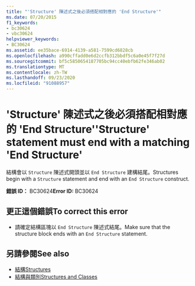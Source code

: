 ```yaml
---
title: "'Structure' 陳述式之後必須搭配相對應的 'End Structure'"
ms.date: 07/20/2015
f1_keywords:
- bc30624
- vbc30624
helpviewer_keywords:
- BC30624
ms.assetid: ee35bace-6914-4139-a581-7599cd6828cb
ms.openlocfilehash: a990cffadd0e6d2ccfb312bbdf5c6a0e45f7f27d
ms.sourcegitcommit: bf5c5850654187705bc94cc40ebfb62fe346ab02
ms.translationtype: MT
ms.contentlocale: zh-TW
ms.lasthandoff: 09/23/2020
ms.locfileid: "91088957"
---
```

# <a name="structure-statement-must-end-with-a-matching-end-structure"></a><span data-ttu-id="fccb8-102">'Structure' 陳述式之後必須搭配相對應的 'End Structure'</span><span class="sxs-lookup"><span data-stu-id="fccb8-102">'Structure' statement must end with a matching 'End Structure'</span></span>

<span data-ttu-id="fccb8-103">結構會以 `Structure` 陳述式開頭並以 `End Structure` 建構結尾。</span><span class="sxs-lookup"><span data-stu-id="fccb8-103">Structures begin with a `Structure` statement and end with an `End Structure` construct.</span></span>  
  
 <span data-ttu-id="fccb8-104">**錯誤 ID：** BC30624</span><span class="sxs-lookup"><span data-stu-id="fccb8-104">**Error ID:** BC30624</span></span>  
  
## <a name="to-correct-this-error"></a><span data-ttu-id="fccb8-105">更正這個錯誤</span><span class="sxs-lookup"><span data-stu-id="fccb8-105">To correct this error</span></span>  
  
- <span data-ttu-id="fccb8-106">請確定結構區塊以 `End Structure` 陳述式結尾。</span><span class="sxs-lookup"><span data-stu-id="fccb8-106">Make sure that the structure block ends with an `End Structure` statement.</span></span>  
  
## <a name="see-also"></a><span data-ttu-id="fccb8-107">另請參閱</span><span class="sxs-lookup"><span data-stu-id="fccb8-107">See also</span></span>

- [<span data-ttu-id="fccb8-108">結構</span><span class="sxs-lookup"><span data-stu-id="fccb8-108">Structures</span></span>](../programming-guide/language-features/data-types/structures.md)
- [<span data-ttu-id="fccb8-109">結構與類別</span><span class="sxs-lookup"><span data-stu-id="fccb8-109">Structures and Classes</span></span>](../programming-guide/language-features/data-types/structures-and-classes.md)
